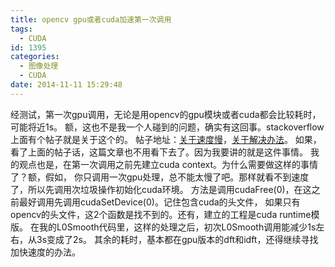```yaml
---
title: opencv gpu或者cuda加速第一次调用
tags:
  - CUDA
id: 1395
categories:
  - 图像处理
  - CUDA
date: 2014-11-11 15:29:48
---
```


经测试，第一次gpu调用，无论是用opencv的gpu模块或者cuda都会比较耗时，可能将近1s。
额，这也不是我一个人碰到的问题，确实有这回事。stackoverflow上面有个帖子就是关于这个的。
帖子地址：[关于速度慢](http://stackoverflow.com/questions/12074281/why-opencv-gpu-codes-is-slower-than-cpu)，[关于解决办法](https://stackoverflow.com/questions/10415204/how-to-create-a-cuda-context)。
如果，看了上面的帖子话，这篇文章也不用看下去了。因为我要讲的就是这件事情。
我的观点也是，在第一次调用之前先建立cuda context。为什么需要做这样的事情了？额，假如，
你只调用一次gpu处理，总不能太慢了吧。那样就看不到速度了，所以先调用次垃圾操作初始化cuda环境。
方法是调用cudaFree(0)，在这之前最好调用先调用cudaSetDevice(0)。记住包含cuda的头文件，
如果只有opencv的头文件，这2个函数是找不到的。还有，建立的工程是cuda runtime模版。
在我的L0Smooth代码里，这样的处理之后，初次L0Smooth调用能减少1s左右，从3s变成了2s。
其余的耗时，基本都在gpu版本的dft和idft，还得继续寻找加快速度的办法。